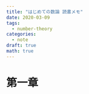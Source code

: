 ```yaml
---
title: "はじめての数論 読書メモ"
date: 2020-03-09
tags:
  - number-theory
categories:
  - note
draft: true
math: true
---
```


# 第一章

